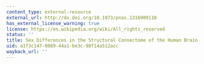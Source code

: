 ```yaml
---
content_type: external-resource
external_url: http://dx.doi.org/10.1073/pnas.1316909110
has_external_license_warning: true
license: https://en.wikipedia.org/wiki/All_rights_reserved
status: ''
title: Sex Differences in the Structural Connectome of the Human Brain
uid: a1f3c147-0089-44a1-be3c-98f14a512acc
wayback_url: ''
---
```

